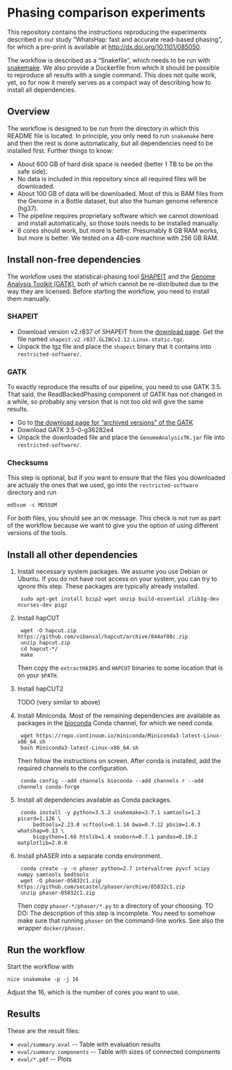 # Phasing comparison experiments

This repository contains the instructions reproducing the experiments described
in our study “WhatsHap: fast and accurate read-based phasing”, for which a
pre-print is available at <http://dx.doi.org/10.1101/085050>.

The workflow is described as a “Snakefile”, which needs to be run with
[snakemake](http://snakemake.bitbucket.org). We also provide a Dockerfile from
which it should be possible to reproduce all results with a single command.
This does not quite work, yet, so for now it merely serves as a compact way of
describing how to install all dependencies.

## Overview

The workflow is designed to be run from the directory in which this README file
is located. In principle, you only need to run `snakemake` here and then the
rest is done automatically, but all dependencies need to be installed first.
Further things to know:

* About 600 GB of hard disk space is needed (better 1 TB to be on the safe side).
* No data is included in this repository since all required files will be
  downloaded.
* About 100 GB of data will be downloaded. Most of this is BAM files from the
  Genome in a Bottle dataset, but also the human genome reference (hg37).
* The pipeline requires proprietary software which we cannot download and install
  automatically, so those tools needs to be installed manually.
* 8 cores should work, but more is better. Presumably 8 GB RAM works, but more
  is better. We tested on a 48-core machine with 256 GB RAM.

## Install non-free dependencies

The workflow uses the statistical-phasing tool [SHAPEIT](http://shapeit.fr) and
the [Genome Analysis Toolkit (GATK)](https://software.broadinstitute.org/gatk/),
both of which cannot be re-distributed due to the way they are licensed. Before
starting the workflow, you need to install them manually.

### SHAPEIT

- Download version v2.r837 of SHAPEIT from the
  [download page](https://mathgen.stats.ox.ac.uk/genetics_software/shapeit/shapeit.html#download).
  Get the file named `shapeit.v2.r837.GLIBCv2.12.Linux.static.tgz`.
- Unpack the tgz file and place the `shapeit` binary that it contains into
  `restricted-software/`.

### GATK

To exactly reproduce the results of our pipeline, you need to use GATK 3.5.
That said, the ReadBackedPhasing component of GATK has not changed in a while,
so probably any version that is not too old will give the same results.

- Go to
  [the download page for “archived versions” of the GATK](https://software.broadinstitute.org/gatk/download/archive)
- Download GATK 3.5-0-g36282e4
- Unpack the downloaded file and place the `GenomeAnalysisTK.jar` file into
  `restricted-software/`.

### Checksums

This step is optional, but if you want to ensure that the files you downloaded
are actualy the ones that we used, go into the `restricted-software` directory
and run

    md5sum -c MD5SUM

For both files, you should see an `OK` message. This check is not run as part
of the workflow because we want to give you the option of using different
versions of the tools.

## Install all other dependencies

1. Install necessary system packages. We assume you use Debian or Ubuntu. If you
    do not have root access on your system, you can try to ignore this step.
    These packages are typically already installed.

        sudo apt-get install bzip2 wget unzip build-essential zlib1g-dev ncurses-dev pigz

2. Install hapCUT

        wget -O hapcut.zip https://github.com/vibansal/hapcut/archive/844af08c.zip
        unzip hapcut.zip
        cd hapcut-*/
        make

    Then copy the `extractHAIRS` and `HAPCUT` binaries to some location that is on
    your `$PATH`.

3. Install hapCUT2

    TODO (very similar to above)

4. Install Miniconda. Most of the remaining dependencies are available as
  packages in the [bioconda](http://bioconda.github.io/) Conda channel, for which
  we need conda.

        wget https://repo.continuum.io/miniconda/Miniconda3-latest-Linux-x86_64.sh
        bash Miniconda3-latest-Linux-x86_64.sh

    Then follow the instructions on screen. After conda is installed, add the
    required channels to the configuration.

        conda config --add channels bioconda --add channels r --add channels conda-forge

5. Install all dependencies available as Conda packages.

        conda install -y python=3.5.2 snakemake=3.7.1 samtools=1.2 picard=1.126 \
            bedtools=2.23.0 vcftools=0.1.14 bwa=0.7.12 pbsim=1.0.3 whatshap=0.13 \
            biopython=1.68 htslib=1.4 seaborn=0.7.1 pandas=0.19.2 matplotlib=2.0.0

6. Install phASER into a separate conda environment.

        conda create -y -n phaser python=2.7 intervaltree pyvcf scipy numpy samtools bedtools
        wget -O phaser-05832c1.zip https://github.com/secastel/phaser/archive/05832c1.zip
        unzip phaser-05832c1.zip

    Then copy `phaser-*/phaser/*.py` to a directory of your choosing.
    TO DO: The description of this step is incomplete. You need to somehow make
    sure that running `phaser` on the command-line works. See also the wrapper
    `docker/phaser`.

## Run the workflow

Start the workflow with

    nice snakemake -p -j 16

Adjust the 16, which is the number of cores you want to use.

## Results

These are the result files:

* `eval/summary.eval` -- Table with evaluation results
* `eval/summary.components` -- Table with sizes of connected components
* `eval/*.pdf` -- Plots
